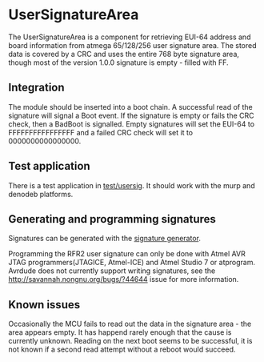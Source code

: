 UserSignatureArea
=================

The UserSignatureArea is a component for retrieving EUI-64 address and board
information from atmega 65/128/256 user signature area. The stored data is
covered by a CRC and uses the entire 768 byte signature area, though most of
the version 1.0.0 signature is empty - filled with FF.

Integration
-----------
The module should be inserted into a boot chain. A successful read of the
signature will signal a Boot event. If the signature is empty or fails the CRC
check, then a BadBoot is signalled. Empty signatures will set the EUI-64 to
FFFFFFFFFFFFFFFF and a failed CRC check will set it to 0000000000000000.

Test application
----------------
There is a test application in [test/usersig](test/usersig). It should work with
the murp and denodeb platforms.

Generating and programming signatures
-------------------------------------
Signatures can be generated with the [signature generator](https://github.com/thinnect/euisiggen).

Programming the RFR2 user signature can only be done with Atmel AVR JTAG
programmers(JTAGICE, Atmel-ICE) and Atmel Studio 7 or atprogram.
Avrdude does not currently support writing signatures, see the
http://savannah.nongnu.org/bugs/?44644 issue for more information.

Known issues
------------
Occasionally the MCU fails to read out the data in the signature area - the area
appears empty. It has happend rarely enough that the cause is currently unknown.
Reading on the next boot seems to be successful, it is not known if a second
read attempt without a reboot would succeed.
